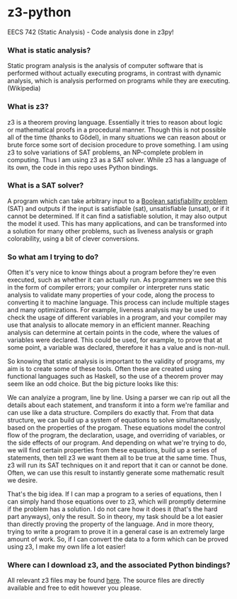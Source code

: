 # z3-python
EECS 742 (Static Analysis) - Code analysis done in z3py! 

### What is static analysis?
Static program analysis is the analysis of computer software that is performed without actually executing programs, in contrast with dynamic analysis, which is analysis performed on programs while they are executing.
(Wikipedia)

### What is z3?
z3 is a theorem proving language. Essentially it tries to reason about logic or mathematical proofs in a procedural manner. Though this is not possible all of the time (thanks to Gödel), in many situations we can reason about or brute force some sort of decision procedure to prove something. I am using z3 to solve variations of SAT problems, an NP-complete problem in computing. Thus I am using z3 as a SAT solver. While z3 has a language of its own, the code in this repo uses Python bindings.

### What is a SAT solver?
A program which can take arbitrary input to a [Boolean satisfiability problem](https://en.wikipedia.org/wiki/Boolean_satisfiability_problem) (SAT) and outputs if the input is satisfiable (sat), unsatisfiable (unsat), or if it cannot be determined. If it can find a satisfiable solution, it may also output the model it used. This has many applications, and can be transformed into a solution for many other problems, such as liveness analysis or graph colorability, using a bit of clever conversions.

### So what am I trying to do?
Often it's very nice to know things about a program before they're even executed, such as whether it can actually run. As programmers we see this in the form of compiler errors; your compiler or interpreter runs static analysis to validate many properties of your code, along the process to converting it to machine language. This process can include multiple stages and many optimizations. For example, liveness analysis may be used to check the usage of different variables in a program, and your compiler may use that analysis to allocate memory in an efficient manner. Reaching analysis can determine at certain points in the code, where the values of variables were declared. This could be used, for example, to prove that at some point, a variable was declared, therefore it has a value and is non-null. 

So knowing that static analysis is important to the validity of programs, my aim is to create some of these tools. Often these are created using functional languages such as Haskell, so the use of a theorem prover may seem like an odd choice. But the big picture looks like this:

We can analyize a program, line by line. Using a parser we can rip out all the details about each statement, and transform it into a form we're familiar and can use like a data structure. Compilers do exactly that. From that data structure, we can build up a system of equations to solve simultaneously, based on the properties of the progam. These equations model the control flow of the program, the declaration, usage, and overriding of variables, or the side effects of our program. And depending on what we're trying to do, we will find certain properties from these equations, build up a series of statements, then tell z3 we want them all to be true at the same time. Thus, z3 will run its SAT techniques on it and report that it can or cannot be done. Often, we can use this result to instantly generate some mathematic result we desire.

That's the big idea. If I can map a program to a series of equations, then I can simply hand those equations over to z3, which will promptly determine if the problem has a solution. I do not care how it does it (that's the hard part anyways), only the result. So in theory, my task should be a lot easier than directly proving the property of the language. And in more theory, trying to write a program to prove it in a general case is an extremely large amount of work. So, if I can convert the data to a form which can be proved using z3, I make my own life a lot easier!

### Where can I download z3, and the associated Python bindings?
All relevant z3 files may be found [here](https://github.com/Z3Prover/z3). The source files are directly available and free to edit however you please.
